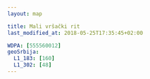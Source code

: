 ```yaml
---
layout: map

title: Mali vršački rit
last_modified_at: 2018-05-25T17:35:45+02:00

WDPA: [555560012]
geoSrbija:
  L1_183: [160]
  L1_302: [48]
---
```

